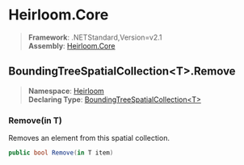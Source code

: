 # Heirloom.Core

> **Framework**: .NETStandard,Version=v2.1  
> **Assembly**: [Heirloom.Core][0]  

## BoundingTreeSpatialCollection\<T>.Remove

> **Namespace**: [Heirloom][0]  
> **Declaring Type**: [BoundingTreeSpatialCollection\<T>][1]  

### Remove(in T)

Removes an element from this spatial collection.

```cs
public bool Remove(in T item)
```

[0]: ../../../Heirloom.Core.md
[1]: ../BoundingTreeSpatialCollection[T].md
